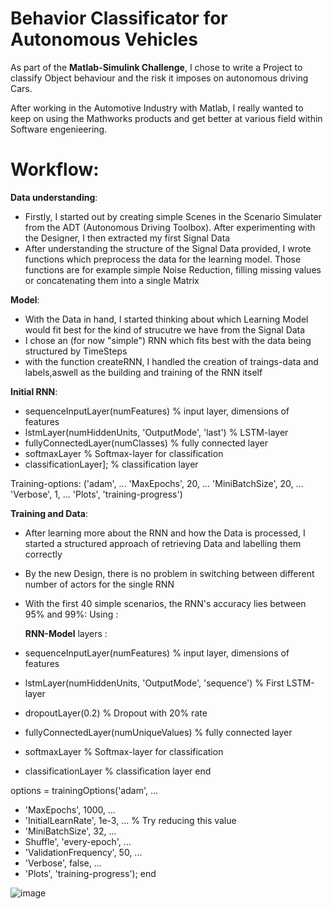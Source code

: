 # **Behavior Classificator for Autonomous Vehicles**
As part of the **Matlab-Simulink Challenge**, I chose to write a Project to classify Object behaviour and the risk it imposes on autonomous driving Cars.

After working in the Automotive Industry with Matlab, I really wanted to keep on using the Mathworks products and get better at various field within Software engenieering.


# Workflow:

**Data understanding**:
- Firstly, I started out by creating simple Scenes in the Scenario Simulater from the ADT (Autonomous Driving Toolbox). After experimenting with the Designer, I then extracted my first Signal Data
- After understanding the structure of the Signal Data provided, I wrote functions which preprocess the data for the learning model. Those functions are for example simple Noise Reduction, filling missing values or concatenating them into a single Matrix

**Model**:
- With the Data in hand, I started thinking about which Learning Model would fit best for the kind of strucutre we have from the Signal Data
- I chose an (for now "simple") RNN which fits best with the data being structured by TimeSteps
- with the function createRNN, I handled the creation of traings-data and labels,aswell as the building and training of the RNN itself

**Initial RNN**:
  - sequenceInputLayer(numFeatures) % input layer, dimensions of features
  - lstmLayer(numHiddenUnits, 'OutputMode', 'last') % LSTM-layer
  - fullyConnectedLayer(numClasses) % fully connected layer
  - softmaxLayer % Softmax-layer for classification
  - classificationLayer]; % classification layer

  Training-options:
   ('adam', ...
    'MaxEpochs', 20, ...
    'MiniBatchSize', 20, ...
    'Verbose', 1, ...
    'Plots', 'training-progress')
  
**Training and Data**:
- After learning more about the RNN and how the Data is processed, I started a structured approach of retrieving Data and labelling them correctly
- By the new Design, there is no problem in switching between different number of actors for the single RNN
- With the first 40 simple scenarios, the RNN's accuracy lies between 95% and 99%:
  Using :
  
   **RNN-Model**
layers :
- sequenceInputLayer(numFeatures) % input layer, dimensions of features
-  lstmLayer(numHiddenUnits, 'OutputMode', 'sequence') % First LSTM-layer
-  dropoutLayer(0.2) % Dropout with 20% rate
- fullyConnectedLayer(numUniqueValues) % fully connected layer
-  softmaxLayer % Softmax-layer for classification
- classificationLayer % classification layer
end


options = trainingOptions('adam', ...
  - 'MaxEpochs', 1000, ...
  -  'InitialLearnRate', 1e-3, ... % Try reducing this value
  -  'MiniBatchSize', 32, ...
  -  Shuffle', 'every-epoch', ...
  -  'ValidationFrequency', 50, ...
  -  'Verbose', false, ...
  -  'Plots', 'training-progress');
end

  ![image](https://github.com/user-attachments/assets/56803e7d-4022-4adb-b4b2-c6bad6e020c6)
  
  

